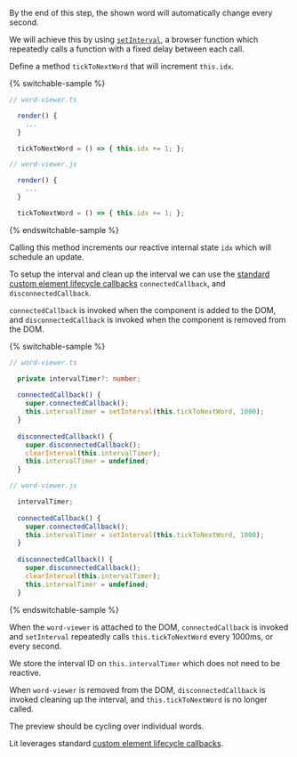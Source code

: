By the end of this step, the shown word will automatically change every second.

We will achieve this by using
[`setInterval`](https://developer.mozilla.org/en-US/docs/Web/API/setInterval), a
browser function which repeatedly calls a function with a fixed delay between
each call.

Define a method `tickToNextWord` that will increment `this.idx`.

{% switchable-sample %}

```ts
// word-viewer.ts

  render() {
    ...
  }

  tickToNextWord = () => { this.idx += 1; };

```

```js
// word-viewer.js

  render() {
    ...
  }

  tickToNextWord = () => { this.idx += 1; };

```

{% endswitchable-sample %}

Calling this method increments our reactive internal state `idx` which will
schedule an update.

To setup the interval and clean up the interval we can use the [standard custom
element lifecycle
callbacks](/docs/components/lifecycle/#custom-element-lifecycle)
`connectedCallback`, and `disconnectedCallback`.

`connectedCallback` is invoked when the component is added to the DOM, and
`disconnectedCallback` is invoked when the component is removed from the DOM.

{% switchable-sample %}

```ts
// word-viewer.ts

  private intervalTimer?: number;
  
  connectedCallback() {
    super.connectedCallback();
    this.intervalTimer = setInterval(this.tickToNextWord, 1000);
  }
  
  disconnectedCallback() {
    super.disconnectedCallback();
    clearInterval(this.intervalTimer);
    this.intervalTimer = undefined;
  }

```

```js
// word-viewer.js

  intervalTimer;
  
  connectedCallback() {
    super.connectedCallback();
    this.intervalTimer = setInterval(this.tickToNextWord, 1000);
  }
  
  disconnectedCallback() {
    super.disconnectedCallback();
    clearInterval(this.intervalTimer);
    this.intervalTimer = undefined;
  }


```

{% endswitchable-sample %}

When the `word-viewer` is attached to the DOM, `connectedCallback` is invoked
and `setInterval` repeatedly calls `this.tickToNextWord` every 1000ms, or every
second.

We store the interval ID on `this.intervalTimer` which does not need to be
reactive.

When `word-viewer` is removed from the DOM, `disconnectedCallback` is invoked
cleaning up the interval, and `this.tickToNextWord` is no longer called.

The preview should be cycling over individual words.

<litdev-aside type="info">

Lit leverages standard [custom element lifecycle
callbacks](https://developer.mozilla.org/en-US/docs/Web/Web_Components/Using_custom_elements#using_the_lifecycle_callbacks).

</litdev-aside>
